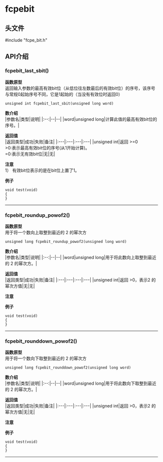 # fcpebit
## 头文件
#include  "fcpe_bit.h"

## API介绍
### fcpebit_last_sbit()

__函数原型__ <br/>
返回输入参数的最高有效bit位（从低位往左数最后的有效bit位）的序号，该序号与常规0起始序号不同，它是1起始的（当没有有效位时返回0） <br/>
```
unsigned int fcpebit_last_sbit(unsigned long word)
```
__数介绍__ <br/>
|参数名|类型|说明|
|:--:|--|--|
|word|unsigned long|计算此值的最高有效bit位的序号。|

__返回值__ <br/>
|返回类型|成功|失败|备注|
|:---|:---|:---|:---|
|unsigned int|返回 >=0 <br/>>0:表示最高有效bit位的序号(从1开始计算)。<br/>=0:表示无有效bit位|无|无|

__注意__ <br/>
  1） 有效bit位表示的是在bit位上置了1。
 
__例子__ <br/>
```
void test(void)
{  
}
```
______________________
### fcpebit_roundup_powof2()

__函数原型__ <br/>
用于将一个数向上取整到最近的 2 的幂次方 <br/>
```
unsigned long fcpebit_roundup_powof2(unsigned long word)
```
__数介绍__ <br/>
|参数名|类型|说明|
|:--:|--|--|
|word|unsigned long|用于将此数向上取整到最近的 2 的幂次方。|

__返回值__ <br/>
|返回类型|成功|失败|备注|
|:---|:---|:---|:---|
|unsigned int|返回 >0，表示2 的幂次方值|无|无|

__注意__ <br/>
 
__例子__ <br/>
```
void test(void)
{  
}
```
______________________
### fcpebit_rounddown_powof2()

__函数原型__ <br/>
 用于将一个数向下取整到最近的 2 的幂次方 <br/>
```
unsigned long fcpebit_rounddown_powof2(unsigned long word)
```
__数介绍__ <br/>
|参数名|类型|说明|
|:--:|--|--|
|word|unsigned long|用于将此数向下取整到最近的 2 的幂次方。|

__返回值__ <br/>
|返回类型|成功|失败|备注|
|:---|:---|:---|:---|
|unsigned int|返回 >0，表示2 的幂次方值|无|无|

__注意__ <br/>
 
__例子__ <br/>
```
void test(void)
{  
}
```
______________________
